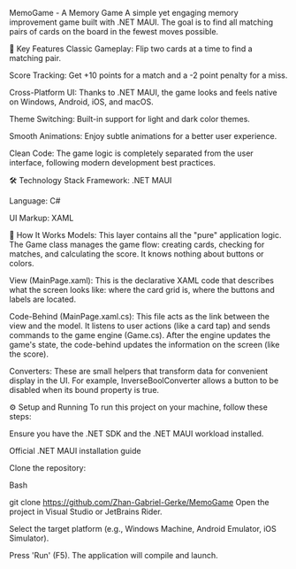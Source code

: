 MemoGame - A Memory Game
A simple yet engaging memory improvement game built with .NET MAUI. The goal is to find all matching pairs of cards on the board in the fewest moves possible.

🚀 Key Features
Classic Gameplay: Flip two cards at a time to find a matching pair.

Score Tracking: Get +10 points for a match and a -2 point penalty for a miss.

Cross-Platform UI: Thanks to .NET MAUI, the game looks and feels native on Windows, Android, iOS, and macOS.

Theme Switching: Built-in support for light and dark color themes.

Smooth Animations: Enjoy subtle animations for a better user experience.

Clean Code: The game logic is completely separated from the user interface, following modern development best practices.

🛠️ Technology Stack
Framework: .NET MAUI

Language: C#

UI Markup: XAML

🤔 How It Works
Models: This layer contains all the "pure" application logic. The Game class manages the game flow: creating cards, checking for matches, and calculating the score. It knows nothing about buttons or colors.

View (MainPage.xaml): This is the declarative XAML code that describes what the screen looks like: where the card grid is, where the buttons and labels are located.

Code-Behind (MainPage.xaml.cs): This file acts as the link between the view and the model. It listens to user actions (like a card tap) and sends commands to the game engine (Game.cs). After the engine updates the game's state, the code-behind updates the information on the screen (like the score).

Converters: These are small helpers that transform data for convenient display in the UI. For example, InverseBoolConverter allows a button to be disabled when its bound property is true.

⚙️ Setup and Running
To run this project on your machine, follow these steps:

Ensure you have the .NET SDK and the .NET MAUI workload installed.

Official .NET MAUI installation guide

Clone the repository:

Bash

git clone https://github.com/Zhan-Gabriel-Gerke/MemoGame
Open the project in Visual Studio or JetBrains Rider.

Select the target platform (e.g., Windows Machine, Android Emulator, iOS Simulator).

Press 'Run' (F5). The application will compile and launch.
